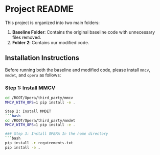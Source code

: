 # Project README

This project is organized into two main folders:
1. **Baseline Folder**: Contains the original baseline code with unnecessary files removed.
2. **Folder 2**: Contains our modified code.

## Installation Instructions
Before running both the baseline and modified code, please install `mmcv`, `mmdet`, and `opera` as follows:

### Step 1: Install MMCV
```bash
cd /ROOT/Opera/third_party/mmcv
MMCV_WITH_OPS=1 pip install -e .

Step 2: Install MMDET
```bash
cd /ROOT/Opera/third_party/mmdet
MMCV_WITH_OPS=1 pip install -e .

### Step 3: Install OPERA In the home directory
```bash
pip install -r requirements.txt
pip install -e .
